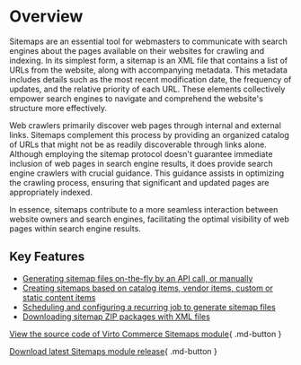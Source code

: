 ﻿# Overview

Sitemaps are an essential tool for webmasters to communicate with search engines about the pages available on their websites for crawling and indexing. In its simplest form, a sitemap is an XML file that contains a list of URLs from the website, along with accompanying metadata. This metadata includes details such as the most recent modification date, the frequency of updates, and the relative priority of each URL. These elements collectively empower search engines to navigate and comprehend the website's structure more effectively.

Web crawlers primarily discover web pages through internal and external links. Sitemaps complement this process by providing an organized catalog of URLs that might not be as readily discoverable through links alone. Although employing the sitemap protocol doesn't guarantee immediate inclusion of web pages in search engine results, it does provide search engine crawlers with crucial guidance. This guidance assists in optimizing the crawling process, ensuring that significant and updated pages are appropriately indexed.

In essence, sitemaps contribute to a more seamless interaction between website owners and search engines, facilitating the optimal visibility of web pages within search engine results.

## Key Features

* [Generating sitemap files on-the-fly by an API call, or manually](configuring-sitemaps.md#add-new-sitemap-to-store)
* [Creating sitemaps based on catalog items, vendor items, custom or static content items](configuring-sitemaps.md#add-sitemap-items)
* [Scheduling and configuring a recurring job to generate sitemap files](settings.md)
* [Downloading sitemap ZIP packages with XML files](configuring-sitemaps.md#download-sitemaps)

[View the source code of Virto Commerce Sitemaps module](https://github.com/VirtoCommerce/vc-module-sitemaps){ .md-button }

[Download latest Sitemaps module release](https://github.com/VirtoCommerce/vc-module-sitemaps/releases){ .md-button }
